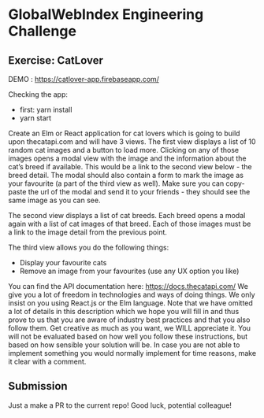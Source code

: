 # GlobalWebIndex Engineering Challenge
## Exercise: CatLover

DEMO : https://catlover-app.firebaseapp.com/

Checking the app:
* first: yarn install
* yarn start


Create an Elm or React application for cat lovers which is going to build upon thecatapi.com and will have 3 views. 
The first view displays a list of 10 random cat images and a button to load more. Clicking on any of those images opens a modal view with the image and the information about the cat’s breed if available. This would be a link to the second view below - the breed detail. The modal should also contain a form to mark the image as your favourite (a part of the third view as well). Make sure you can copy-paste the url of the modal and send it to your friends - they should see the same image as you can see. 

The second view displays a list of cat breeds. Each breed opens a modal again with a list of cat images of that breed. Each of those images must be a link to the image detail from the previous point. 

The third view allows you do the following things:
* Display your favourite cats 
* Remove an image from your favourites (use any UX option you like)

You can find the API documentation here: https://docs.thecatapi.com/ 
We give you a lot of freedom in technologies and ways of doing things. We only insist on you using React.js or the Elm language. Note that we have omitted a lot of details in this description which we hope you will fill in and thus prove to us that you are aware of industry best practices and that you also follow them. Get creative as much as you want, we WILL appreciate it. You will not be evaluated based on how well you follow these instructions, but based on how sensible your solution will be. In case you are not able to implement something you would normally implement for time reasons, make it clear with a comment. 

## Submission

Just a make a PR to the current repo!
Good luck, potential colleague! 


